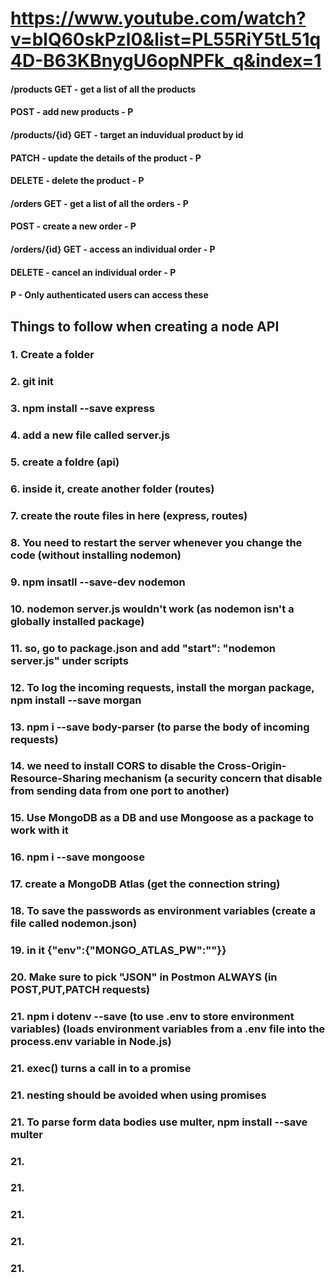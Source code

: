 # https://www.youtube.com/watch?v=blQ60skPzl0&list=PL55RiY5tL51q4D-B63KBnygU6opNPFk_q&index=1

#### /products GET - get a list of all the products

#### POST - add new products - P

#### /products/{id} GET - target an induvidual product by id

#### PATCH - update the details of the product - P

#### DELETE - delete the product - P

#### /orders GET - get a list of all the orders - P

#### POST - create a new order - P

#### /orders/{id} GET - access an individual order - P

#### DELETE - cancel an individual order - P

#### P - Only authenticated users can access these

## Things to follow when creating a node API

### 1. Create a folder

### 2. git init

### 3. npm install --save express

### 4. add a new file called server.js

### 5. create a foldre (api)

### 6. inside it, create another folder (routes)

### 7. create the route files in here (express, routes)

### 8. You need to restart the server whenever you change the code (without installing nodemon)

### 9. npm insatll --save-dev nodemon

### 10. nodemon server.js wouldn't work (as nodemon isn't a globally installed package)

### 11. so, go to package.json and add "start": "nodemon server.js" under scripts

### 12. To log the incoming requests, install the morgan package, npm install --save morgan

### 13. npm i --save body-parser (to parse the body of incoming requests)

### 14. we need to install CORS to disable the Cross-Origin-Resource-Sharing mechanism (a security concern that disable from sending data from one port to another)

### 15. Use MongoDB as a DB and use Mongoose as a package to work with it

### 16. npm i --save mongoose

### 17. create a MongoDB Atlas (get the connection string)

### 18. To save the passwords as environment variables (create a file called nodemon.json)

### 19. in it {"env":{"MONGO_ATLAS_PW":"<put the password here>"}}

### 20. Make sure to pick "JSON" in Postmon ALWAYS (in POST,PUT,PATCH requests)

### 21. npm i dotenv --save (to use .env to store environment variables) (loads environment variables from a .env file into the process.env variable in Node.js)

### 21. exec() turns a call in to a promise

### 21. nesting should be avoided when using promises

### 21. To parse form data bodies use multer, npm install --save multer


### 21.

### 21.

### 21.

### 21.

### 21.
